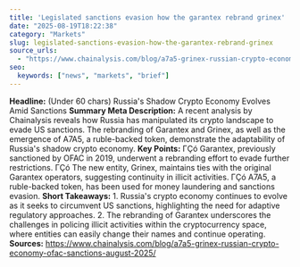 ```yaml
---
title: 'Legislated sanctions evasion how the garantex rebrand grinex'
date: "2025-08-19T18:22:38"
category: "Markets"
slug: legislated-sanctions-evasion-how-the-garantex-rebrand-grinex
source_urls:
  - "https://www.chainalysis.com/blog/a7a5-grinex-russian-crypto-economy-ofac-sanctions-august-2025/"
seo:
  keywords: ["news", "markets", "brief"]
---
```

**Headline:** (Under 60 chars) Russia's Shadow Crypto Economy Evolves Amid Sanctions  **Summary Meta Description:**  A recent analysis by Chainalysis reveals how Russia has manipulated its crypto landscape to evade US sanctions. The rebranding of Garantex and Grinex, as well as the emergence of A7A5, a ruble-backed token, demonstrate the adaptability of Russia's shadow crypto economy.  **Key Points:**  ΓÇó Garantex, previously sanctioned by OFAC in 2019, underwent a rebranding effort to evade further restrictions. ΓÇó The new entity, Grinex, maintains ties with the original Garantex operators, suggesting continuity in illicit activities. ΓÇó A7A5, a ruble-backed token, has been used for money laundering and sanctions evasion.  **Short Takeaways:**  1. Russia's crypto economy continues to evolve as it seeks to circumvent US sanctions, highlighting the need for adaptive regulatory approaches. 2. The rebranding of Garantex underscores the challenges in policing illicit activities within the cryptocurrency space, where entities can easily change their names and continue operating.  **Sources:**  https://www.chainalysis.com/blog/a7a5-grinex-russian-crypto-economy-ofac-sanctions-august-2025/ 
